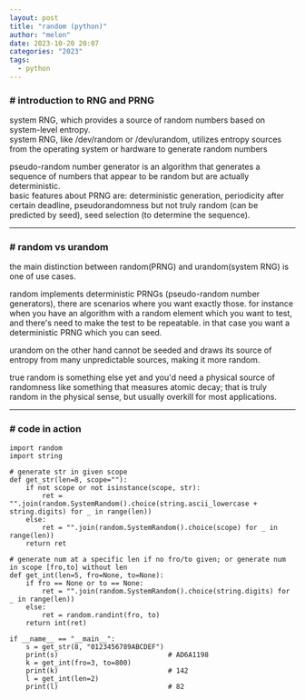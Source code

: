 ```yaml
---
layout: post
title: "random (python)"
author: "melon"
date: 2023-10-20 20:07
categories: "2023"
tags:
  - python
---
```


### # introduction to RNG and PRNG
system RNG, which provides a source of random numbers based on system-level entropy.  
system RNG, like /dev/random or /dev/urandom, utilizes entropy sources from the operating system or hardware to generate random numbers

pseudo-random number generator is an algorithm that generates a sequence of numbers that appear to be random but are actually deterministic.  
basic features about PRNG are: deterministic generation, periodicity after certain deadline,
pseudorandomness but not truly random (can be predicted by seed), seed selection (to determine the sequence).

<hr>

### # random vs urandom
the main distinction between random(PRNG) and urandom(system RNG) is one of use cases.

random implements deterministic PRNGs (pseudo-random number generators), there are scenarios where
you want exactly those.
for instance when you have an algorithm with a random element which you want to test, and there's
need to make the test to be repeatable.
in that case you want a deterministic PRNG which you can seed.

urandom on the other hand cannot be seeded and draws its source of entropy from many unpredictable sources,
making it more random.

true random is something else yet and you'd need a physical source of randomness like something that measures atomic decay;
that is truly random in the physical sense, but usually overkill for most applications.

<hr>

### # code in action
```text
import random
import string

# generate str in given scope
def get_str(len=8, scope=""):
    if not scope or not isinstance(scope, str):
        ret = "".join(random.SystemRandom().choice(string.ascii_lowercase + string.digits) for _ in range(len))
    else:
        ret = "".join(random.SystemRandom().choice(scope) for _ in range(len))
    return ret

# generate num at a specific len if no fro/to given; or generate num in scope [fro,to] without len
def get_int(len=5, fro=None, to=None):
    if fro == None or to == None:
        ret = "".join(random.SystemRandom().choice(string.digits) for _ in range(len))
    else:
        ret = random.randint(fro, to)
    return int(ret)

if __name__ == "__main__":
    s = get_str(8, "0123456789ABCDEF")
    print(s)                           # AD6A1198
    k = get_int(fro=3, to=800)
    print(k)                           # 142
    l = get_int(len=2)
    print(l)                           # 82
```

